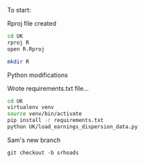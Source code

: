 To start:

Rproj file created
```sh
cd UK
rproj R
open R.Rproj
```

```sh
mkdir R

```


Python modifications

Wrote requirements.txt file...

```sh
cd UK
virtualenv venv
source venv/bin/activate
pip install -r requirements.txt
python UK/load_earnings_dispersion_data.py
```


Sam's new branch
```
git checkout -b srhoads
```